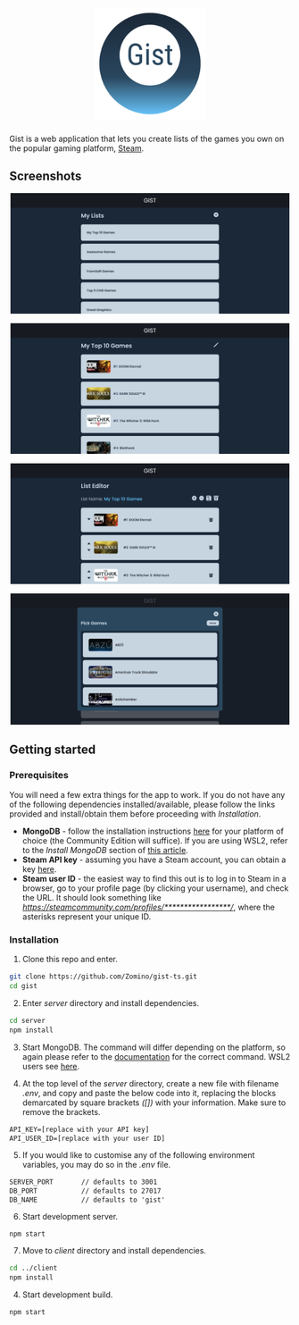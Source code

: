 <h1 align="center">
  <img src="images/readMeLogo.png" height="200px" alt="Gist logo" />
</h1>

Gist is a web application that lets you create lists of the games you own on the popular gaming platform, [Steam](https://store.steampowered.com/).

## Screenshots

<p align="center">
  <img src="images/myListsView.png" width="500" alt="My Lists view" />
</p>

<p align="center">
  <img src="images/listView.png" width="500" alt="List view" />
</p>

<p align="center">
  <img src="images/listEditorView.png" width="500" alt="List Editor view" />
</p>

<p align="center">
  <img src="images/listEditorViewModal.png" width="500" alt="Modal" />
</p>

## Getting started

### Prerequisites

You will need a few extra things for the app to work. If you do not have any of the following dependencies installed/available, please follow the links provided and install/obtain them before proceeding with *Installation*.

- **MongoDB** - follow the installation instructions [here](https://docs.mongodb.com/manual/installation/) for your platform of choice (the Community Edition will suffice). If you are using WSL2,  refer to the *Install MongoDB* section of [this article](https://docs.microsoft.com/en-us/windows/wsl/tutorials/wsl-database).
- **Steam API key** - assuming you have a Steam account, you can obtain a key [here](https://steamcommunity.com/dev/apikey).
- **Steam user ID** - the easiest way to find this out is to log in to Steam in a browser, go to your profile page (by clicking your username), and check the URL. It should look something like *https://steamcommunity.com/profiles/*****************/*, where the asterisks represent your unique ID.

### Installation

1. Clone this repo and enter.

```bash
git clone https://github.com/Zomino/gist-ts.git
cd gist
```

2. Enter *server* directory and install dependencies.

```bash
cd server
npm install
```

3. Start MongoDB. The command will differ depending on the platform, so again please refer to the [documentation](https://docs.mongodb.com/manual/installation/) for the correct command. WSL2 users see [here](https://docs.microsoft.com/en-us/windows/wsl/tutorials/wsl-database).

4. At the top level of the *server* directory, create a new file with filename *.env*, and copy and paste the below code into it, replacing the blocks demarcated by square brackets *([])* with your information. Make sure to remove the brackets.

```
API_KEY=[replace with your API key]                      
API_USER_ID=[replace with your user ID]                      
```

5. If you would like to customise any of the following environment variables, you may do so in the *.env* file.

```
SERVER_PORT       // defaults to 3001
DB_PORT           // defaults to 27017
DB_NAME           // defaults to 'gist'
```

6. Start development server.

```bash
npm start
```

7. Move to *client* directory and install dependencies.

```bash
cd ../client
npm install
```

4. Start development build.

```bash
npm start
```
